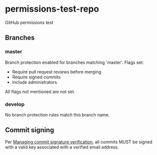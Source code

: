 # permissions-test-repo
GitHub permissions test

## Branches

### master

Branch protection enabled for branches matching 'master'. Flags set:

- Require pull request reviews before merging
- Require signed commits
- Include administrators

All flags not mentioned are not set.

### develop

No branch protection rules match this branch name.

## Commit signing

Per [Managing commit signature verification](https://help.github.com/en/github/authenticating-to-github/managing-commit-signature-verification), all commits MUST be signed with a valid key associated with a verified email address.

